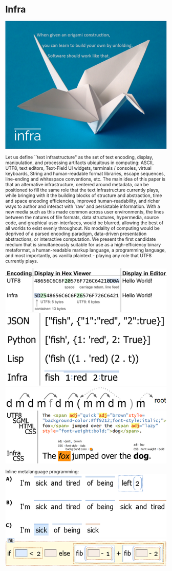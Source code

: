 # Infra

![](/figures/InfraSlogan.PNG)

Let us define ``text infrastructure" as the set of text encoding, display, manipulation, and processing artifacts ubiquitous in computing: ASCII, UTF8, text editors, Text-Field UI widgets, terminals / consoles, virtual keyboards, String and human-readable format libraries, escape sequences, line-ending and whitespace conventions, etc.
The main idea of this paper is that an alternative infrastructure, centered around metadata, can be positioned to fill the same role that the text infrastructure currently plays, while bringing with it the building blocks of structure and abstraction, time and space encoding efficiencies, improved human-readability, and richer ways to author and interact with 'raw' and persistable information.
With a new media such as this made common across user environments, the lines between the natures of file formats, data structures, hypermedia, source code, and graphical user-interfaces, would be blurred, allowing the best of all worlds to exist evenly throughout.
No modality of computing would be deprived of a parsed encoding paradigm, data-driven presentation abstractions, or interactive computation.
We present the first candidate medium that is simultaneously suitable for use as a high-efficiency binary metaformat, a human-readable markup language, a programming language, and most importantly, as vanilla plaintext - playing any role that UTF8 currently plays.

![](/figures/UTF8vsInfra.png)
![](/figures/fish1redCompare.png)
![](/figures/metadataAssociation.PNG)
![](/figures/cssApplied.png)

Inline metalanguage programming:
![](/figures/sickAndTired.png)
![](/figures/fib.png)
